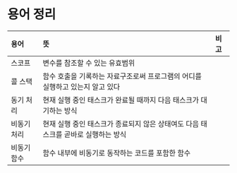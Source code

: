 # 용어 정리

<!-- prettier-ignore-start -->
| 용어 | 뜻 | 비고 |
| :--- | :--- | :--- |
| 스코프 | 변수를 참조할 수 있는 유효범위 | |
| 콜 스택 | 함수 호출을 기록하는 자료구조로써 프로그램의 어디를 실행하고 있는지 알고 있다 | |
| 동기 처리 | 현재 실행 중인 태스크가 완료될 때까지 다음 태스크가 대기하는 방식 | |
| 비동기 처리 | 현재 실행 중인 태스크가 종료되지 않은 상태여도 다음 태스크를 곧바로 실행하는 방식 | |
| 비동기 함수 | 함수 내부에 비동기로 동작하는 코드를 포함한 함수 | |
<!-- prettier-ignore-end -->
